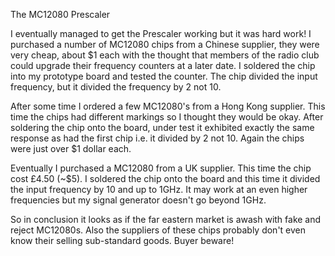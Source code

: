 The MC12080 Prescaler

I eventually managed to get the Prescaler working but it was hard work!  I purchased a number of MC12080 chips from a Chinese supplier, they were very cheap, about $1 each with the thought that members of the radio club could upgrade their frequency counters at a later date. I soldered the chip into my prototype board and tested the counter.  The chip divided the input frequency, but it divided the frequency by 2 not 10.

After some time I ordered a few MC12080's from a Hong Kong supplier.  This time the chips had different markings so I thought they would be okay.  After soldering the chip onto the board, under test it exhibited exactly the same response as had the first chip i.e. it divided by 2 not 10.  Again the chips were just over $1 dollar each.

Eventually I purchased a MC12080 from a UK supplier. This time the chip cost £4.50 (~$5).  I soldered the chip onto the board and this time it divided the input frequency by 10 and up to 1GHz. It may work at an even higher frequencies but my signal generator doesn't go beyond 1GHz.

So in conclusion it looks as if the far eastern market is awash with fake and reject MC12080s. Also the suppliers of these chips probably don't even know their selling sub-standard goods.  Buyer beware!

